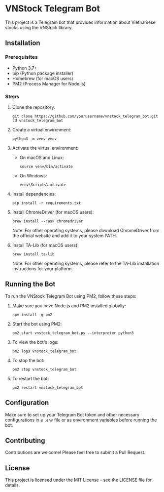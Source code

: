 # VNStock Telegram Bot

This project is a Telegram bot that provides information about Vietnamese stocks using the VNStock library.

## Installation

### Prerequisites

- Python 3.7+
- pip (Python package installer)
- Homebrew (for macOS users)
- PM2 (Process Manager for Node.js)

### Steps

1. Clone the repository:
   ```
   git clone https://github.com/yourusername/vnstock_telegram_bot.git
   cd vnstock_telegram_bot
   ```

2. Create a virtual environment:
   ```
   python3 -m venv venv
   ```

3. Activate the virtual environment:
   - On macOS and Linux:
     ```
     source venv/bin/activate
     ```
   - On Windows:
     ```
     venv\Scripts\activate
     ```

4. Install dependencies:
   ```
   pip install -r requirements.txt
   ```

5. Install ChromeDriver (for macOS users):
   ```
   brew install --cask chromedriver
   ```
   Note: For other operating systems, please download ChromeDriver from the official website and add it to your system PATH.

6. Install TA-Lib (for macOS users):
   ```
   brew install ta-lib
   ```
   Note: For other operating systems, please refer to the TA-Lib installation instructions for your platform.

## Running the Bot

To run the VNStock Telegram Bot using PM2, follow these steps:

1. Make sure you have Node.js and PM2 installed globally:
   ```
   npm install -g pm2
   ```

2. Start the bot using PM2:
   ```
   pm2 start vnstock_telegram_bot.py --interpreter python3
   ```

3. To view the bot's logs:
   ```
   pm2 logs vnstock_telegram_bot
   ```

4. To stop the bot:
   ```
   pm2 stop vnstock_telegram_bot
   ```

5. To restart the bot:
   ```
   pm2 restart vnstock_telegram_bot
   ```

## Configuration

Make sure to set up your Telegram Bot token and other necessary configurations in a `.env` file or as environment variables before running the bot.

## Contributing

Contributions are welcome! Please feel free to submit a Pull Request.

## License

This project is licensed under the MIT License - see the LICENSE file for details.
